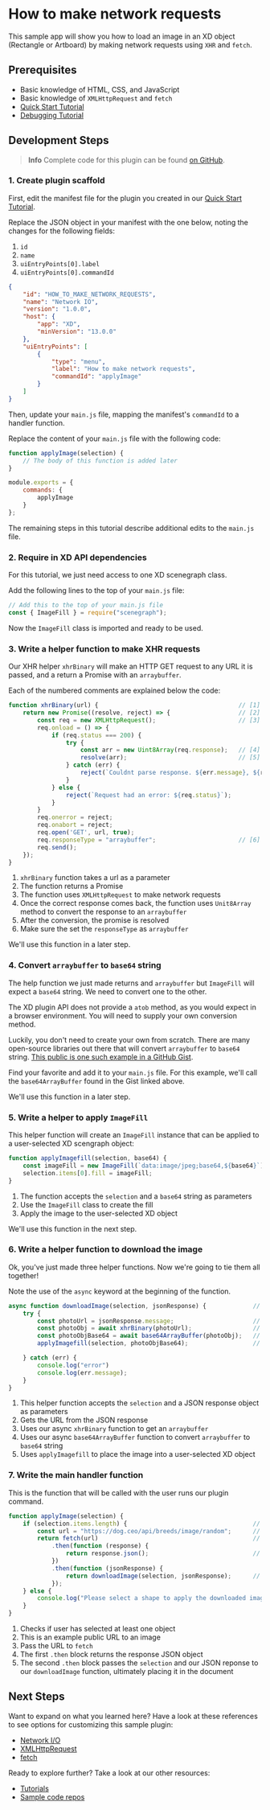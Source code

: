 # How to make network requests

This sample app will show you how to load an image in an XD object (Rectangle or Artboard) by making network requests using `XHR` and `fetch`.


## Prerequisites
- Basic knowledge of HTML, CSS, and JavaScript
- Basic knowledge of `XMLHttpRequest` and `fetch`
- [Quick Start Tutorial](/tutorials/quick-start)
- [Debugging Tutorial](/tutorials/debugging/README.md)

## Development Steps

> **Info**
> Complete code for this plugin can be found [on GitHub](https://github.com/AdobeXD/Plugin-Samples/tree/master/how-to-make-network-requests).

### 1. Create plugin scaffold

First, edit the manifest file for the plugin you created in our [Quick Start Tutorial](/tutorials/quick-start).

Replace the JSON object in your manifest with the one below, noting the changes for the following fields:

1. `id`
1. `name`
1. `uiEntryPoints[0].label`
1. `uiEntryPoints[0].commandId`

```json
{
    "id": "HOW_TO_MAKE_NETWORK_REQUESTS",
    "name": "Network IO",
    "version": "1.0.0",
    "host": {
        "app": "XD",
        "minVersion": "13.0.0"
    },
    "uiEntryPoints": [
        {
            "type": "menu",
            "label": "How to make network requests",
            "commandId": "applyImage"
        }
    ]
}
```

Then, update your `main.js` file, mapping the manifest's `commandId` to a handler function.

Replace the content of your `main.js` file with the following code:

```js
function applyImage(selection) {
    // The body of this function is added later
}

module.exports = {
    commands: {
        applyImage
    }
};
```

The remaining steps in this tutorial describe additional edits to the `main.js` file.


### 2. Require in XD API dependencies

For this tutorial, we just need access to one XD scenegraph class.

Add the following lines to the top of your `main.js` file:

```js
// Add this to the top of your main.js file
const { ImageFill } = require("scenegraph");
```

Now the `ImageFill` class is imported and ready to be used.


### 3. Write a helper function to make XHR requests

Our XHR helper `xhrBinary` will make an HTTP GET request to any URL it is passed, and a return a Promise with an `arraybuffer`.

Each of the numbered comments are explained below the code:

```js
function xhrBinary(url) {                                       // [1]
    return new Promise((resolve, reject) => {                   // [2]
        const req = new XMLHttpRequest();                       // [3]
        req.onload = () => {
            if (req.status === 200) {
                try {
                    const arr = new Uint8Array(req.response);   // [4]
                    resolve(arr);                               // [5]
                } catch (err) {
                    reject(`Couldnt parse response. ${err.message}, ${req.response}`);
                }
            } else {
                reject(`Request had an error: ${req.status}`);
            }
        }
        req.onerror = reject;
        req.onabort = reject;
        req.open('GET', url, true);
        req.responseType = "arraybuffer";                       // [6]
        req.send();
    });
}
```

1. `xhrBinary` function takes a url as a parameter
2. The function returns a Promise
3. The function uses `XMLHttpRequest` to make network requests
4. Once the correct response comes back, the function uses `Unit8Array` method to convert the response to an `arraybuffer`
5. After the conversion, the promise is resolved
6. Make sure the set the `responseType` as `arraybuffer`

We'll use this function in a later step.


### 4. Convert `arraybuffer` to `base64` string

The help function we just made returns and `arraybuffer` but `ImageFill` will expect a `base64` string. We need to convert one to the other.

The XD plugin API does not provide a `atob` method, as you would expect in a browser environment. You will need to supply your own conversion method.

Luckily, you don't need to create your own from scratch. There are many open-source libraries out there that will convert `arraybuffer` to `base64` string. [This public is one such example in a GitHub Gist](https://gist.github.com/jonleighton/958841).

Find your favorite and add it to your `main.js` file. For this example, we'll call the `base64ArrayBuffer` found in the Gist linked above.

We'll use this function in a later step.


### 5. Write a helper to apply `ImageFill`

This helper function will create an `ImageFill` instance that can be applied to a user-selected XD scengraph object:

```js
function applyImagefill(selection, base64) {                             // [1]
    const imageFill = new ImageFill(`data:image/jpeg;base64,${base64}`); // [2]
    selection.items[0].fill = imageFill;                                 // [3]
}
```

1. The function accepts the `selection` and a `base64` string as parameters
2. Use the `ImageFill` class to create the fill
3. Apply the image to the user-selected XD object

We'll use this function in the next step.


### 6. Write a helper function to download the image

Ok, you've just made three helper functions. Now we're going to tie them all together!

Note the use of the `async` keyword at the beginning of the function.

```js
async function downloadImage(selection, jsonResponse) {             // [1]
    try {
        const photoUrl = jsonResponse.message;                      // [2]
        const photoObj = await xhrBinary(photoUrl);                 // [3]
        const photoObjBase64 = await base64ArrayBuffer(photoObj);   // [4]
        applyImagefill(selection, photoObjBase64);                  // [5]

    } catch (err) {
        console.log("error")
        console.log(err.message);
    }
}
```

1. This helper function accepts the `selection` and a JSON response object as parameters
2. Gets the URL from the JSON response
3. Uses our async `xhrBinary` function to get an `arraybuffer`
4. Uses our async `base64ArrayBuffer` function to convert `arraybuffer` to `base64` string
5. Uses `applyImagefill` to place the image into a user-selected XD object


### 7. Write the main handler function

This is the function that will be called with the user runs our plugin command.

```js
function applyImage(selection) {
    if (selection.items.length) {                                   // [1]
        const url = "https://dog.ceo/api/breeds/image/random";      // [2]
        return fetch(url)                                           // [3]
            .then(function (response) {
                return response.json();                             // [4]
            })
            .then(function (jsonResponse) {
                return downloadImage(selection, jsonResponse);      // [5]
            });
    } else {
        console.log("Please select a shape to apply the downloaded image.");
    }
}
```

1. Checks if user has selected at least one object
2. This is an example public URL to an image
3. Pass the URL to `fetch`
4. The first `.then` block returns the response JSON object
5. The second `.then` block passes the `selection` and our JSON reponse to our  `downloadImage` function, ultimately placing it in the document


## Next Steps

Want to expand on what you learned here? Have a look at these references to see options for customizing this sample plugin:

- [Network I/O](/reference/uxp/network-IO.md)
- [XMLHttpRequest](/reference/uxp/network-IO.md#xmlhttprequest-support)
- [fetch](/reference/uxp/network-IO.md#fetch-support)

Ready to explore further? Take a look at our other resources:

- [Tutorials](/tutorials)
- [Sample code repos](https://github.com/AdobeXD/plugin-samples)
